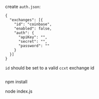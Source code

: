 create `auth.json`:

````
{
  "exchanges": [{
    "id": "coinbase",
    "enabled": false,
    "auth": {
      "apiKey": "",
      "secret": "",
      "password": ""
    }
  }]
}

````

`id` should be set to a valid `ccxt` exchange id

````

````

npm install

node index.js

````